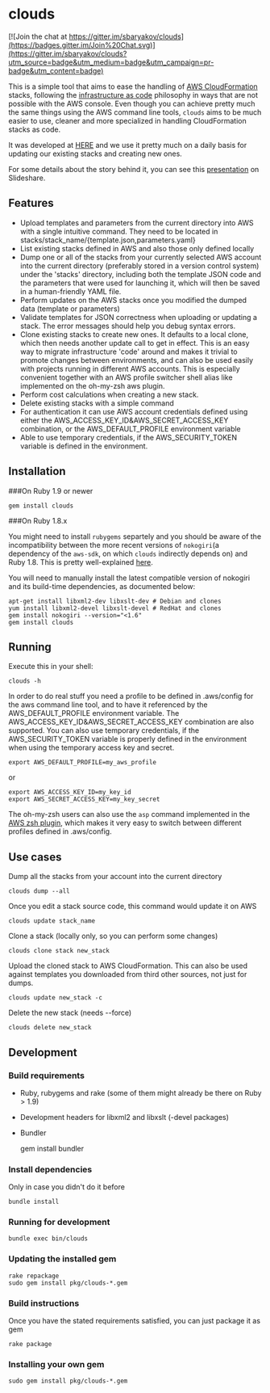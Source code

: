 # clouds

[![Join the chat at https://gitter.im/sbaryakov/clouds](https://badges.gitter.im/Join%20Chat.svg)](https://gitter.im/sbaryakov/clouds?utm_source=badge&utm_medium=badge&utm_campaign=pr-badge&utm_content=badge)

This is a simple tool that aims to ease the handling of [AWS CloudFormation](https://aws.amazon.com/cloudformation/) stacks, following the [infrastructure as code](http://sdarchitect.wordpress.com/2012/12/13/infrastructure-as-code/) philosophy in ways that are not possible with the AWS console. Even though you can achieve pretty much the same things using the AWS command line tools, `clouds` aims to be much easier to use, cleaner and more specialized in handling CloudFormation stacks as code.

It was developed at [HERE](http://here.com) and we use it pretty much on a daily basis for updating our existing stacks and creating new ones.

For some details about the story behind it, you can see this [presentation](http://slidesha.re/U7SRPq) on Slideshare.


## Features
- Upload templates and parameters from the current directory into AWS with a single intuitive command. They need to be located in stacks/stack_name/{template.json,parameters.yaml}
- List existing stacks defined in AWS and also those only defined locally
- Dump one or all of the stacks from your currently selected AWS account into the current directory (preferably stored in a version control system) under the 'stacks' directory, including both the template JSON code and the parameters that were used for launching it, which will then be saved in a human-friendly YAML file.
- Perform updates on the AWS stacks once you modified the dumped data (template or parameters)
- Validate templates for JSON correctness when uploading or updating a stack. The error messages should help you debug syntax errors.
- Clone existing stacks to create new ones. It defaults to a local clone, which then needs another update call to get in effect. This is an easy way to migrate infrastructure 'code' around and makes it trivial to promote changes between environments, and can also be used easily with projects running in different AWS accounts. This is especially convenient together with an AWS profile switcher shell alias like implemented on the oh-my-zsh aws plugin.
- Perform cost calculations when creating a new stack.
- Delete existing stacks with a simple command
- For authentication it can use AWS account credentials defined using either the AWS_ACCESS_KEY_ID&AWS_SECRET_ACCESS_KEY combination, or the AWS_DEFAULT_PROFILE environment variable
- Able to use temporary credentials, if the AWS_SECURITY_TOKEN variable is defined in the environment.

## Installation

###On Ruby 1.9 or newer

    gem install clouds

###On Ruby 1.8.x

You might need to install `rubygems` separtely and you should be aware of the incompatibility between the more recent versions of `nokogiri`(a dependency of the `aws-sdk`, on which `clouds` indirectly depends on) and Ruby 1.8. This is pretty well-explained [here](http://ruby.awsblog.com/post/Tx2T9MFQJK7U74N/AWS-SDK-for-Ruby-and-Nokogiri).

You will need to manually install the latest compatible version of nokogiri and its build-time dependencies, as documented below:

    apt-get install libxml2-dev libxslt-dev # Debian and clones
    yum install libxml2-devel libxslt-devel # RedHat and clones
    gem install nokogiri --version="<1.6"
    gem install clouds

## Running
Execute this in your shell:

    clouds -h

In order to do real stuff you need a profile to be defined in .aws/config for the aws command line tool, and to have it referenced by the AWS_DEFAULT_PROFILE environment variable. The AWS_ACCESS_KEY_ID&AWS_SECRET_ACCESS_KEY combination are also supported. You can also use temporary credentials, if the AWS_SECURITY_TOKEN variable is properly defined in the environment when using the temporary access key and secret.

    export AWS_DEFAULT_PROFILE=my_aws_profile
or

    export AWS_ACCESS_KEY_ID=my_key_id
    export AWS_SECRET_ACCESS_KEY=my_key_secret

The oh-my-zsh users can also use the `asp` command implemented in the [AWS zsh plugin](https://github.com/robbyrussell/oh-my-zsh/wiki/Plugins#aws), which makes it very easy to switch between different profiles defined in .aws/config.

## Use cases

Dump all the stacks from your account into the current directory

    clouds dump --all

Once you edit a stack source code, this command would update it on AWS

    clouds update stack_name

Clone a stack (locally only, so you can perform some changes)

    clouds clone stack new_stack

Upload the cloned stack to AWS CloudFormation. This can also be used against templates you downloaded from third other sources, not just for dumps.

    clouds update new_stack -c

Delete the new stack (needs --force)

    clouds delete new_stack


## Development

### Build requirements
- Ruby, rubygems and rake (some of them might already be there on Ruby > 1.9)
- Development headers for libxml2 and libxslt (-devel packages)
- Bundler

    gem install bundler

### Install dependencies
Only in case you didn't do it before

    bundle install

### Running for development

    bundle exec bin/clouds

### Updating the installed gem

    rake repackage
    sudo gem install pkg/clouds-*.gem

### Build instructions

Once you have the stated requirements satisfied, you can just package it as gem

    rake package

### Installing your own gem

    sudo gem install pkg/clouds-*.gem

